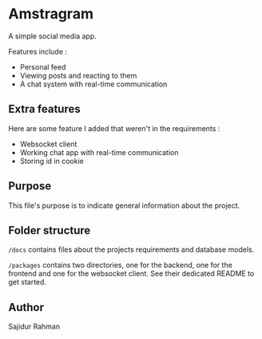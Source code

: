 # Amstragram

A simple social media app.

Features include :
* Personal feed
* Viewing posts and reacting to them
* A chat system with real-time communication

## Extra features

Here are some feature I added that weren't in the requirements :
* Websocket client
* Working chat app with real-time communication
* Storing id in cookie

## Purpose

This file's purpose is to indicate general information about the project.

## Folder structure

`/docs` contains files about the projects requirements and database models.

`/packages` contains two directories, one for the backend, one for the frontend and one for the websocket client. See their dedicated README to get started.

## Author

Sajidur Rahman
